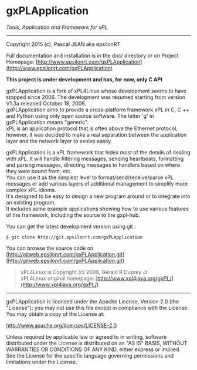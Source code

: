 # gxPLApplication  
*Tools, Application and Framework for xPL*

---
Copyright 2015 (c), Pascal JEAN aka epsilonRT  

Full documentation and installation is in the doc/ directory or on 
Project Homepage: [http://www.epsilonrt.com/gxPLApplication](http://www.epsilonrt.com/gxPLApplication)

**This project is under development and has, for now, only C API**

gxPLApplication is a fork of xPL4Linux whose development seems to have stopped 
since 2006. The development was resumed starting from version V1.3a 
released October 18, 2006.  
gxPLApplication aims to provide a cross-platform framework xPL in C, C ++ and 
Python using only open source software. The letter 'g' in gxPLApplication means 
"generic".  
xPL is an application protocol that is often above the Ethernet 
protocol, however, it was decided to make a real separation between 
the application layer and the network layer to evolve easily.  
 
gxPLApplication is a xPL framework that hides most of the details of 
dealing with xPL.  It will handle filtering messages, sending 
heartbeats, formatting and parsing messages, directing messages to 
handlers based on where they were bound from, etc.  
You can use it as the simplest level to format/send/receive/parse xPL 
messages or add various layers of additional management to simplify more 
complex xPL idioms.  
It's designed to be easy to design a new program around or to 
integrate into an existing program.  
It includes some example applications showing how to use various 
features of the framework, including the source to the gxpl-hub.

You can get the latest development version using git :

    $ git clone http://git.epsilonrt.com/gxPLApplication

You can browse the source code on 
[http://gitweb.epsilonrt.com/gxPLApplication.git](http://gitweb.epsilonrt.com/gxPLApplication.git)

> xPL4Linux is Copyright (c) 2006, Gerald R Duprey Jr  
> xPL4Linux original homepage: [http://www.xpl4java.org/gxPL/](http://www.xpl4java.org/gxPL/)

---
gxPLApplication is licensed under the Apache License, Version 2.0 (the "License"); 
you may not use this file except in compliance with the License.  
You may obtain a copy of the License at:

http://www.apache.org/licenses/LICENSE-2.0 

Unless required by applicable law or agreed to in writing, software distributed
under the License is distributed on an "AS IS" BASIS, WITHOUT WARRANTIES OR
CONDITIONS OF ANY KIND, either express or implied. See the License for the
specific language governing permissions and limitations under the License.

